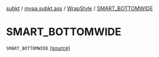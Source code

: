 [subkt](../../index.md) / [myaa.subkt.ass](../index.md) / [WrapStyle](index.md) / [SMART_BOTTOMWIDE](./-s-m-a-r-t_-b-o-t-t-o-m-w-i-d-e.md)

# SMART_BOTTOMWIDE

`SMART_BOTTOMWIDE` [(source)](https://github.com/Myaamori/SubKt/blob/0.1.19/src/main/kotlin/myaa/subkt/ass/parser.kt#L744)
